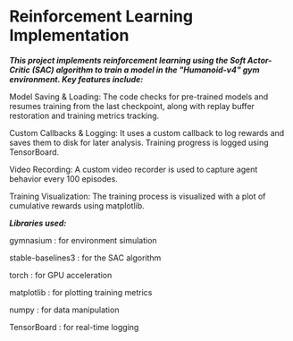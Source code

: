 # Reinforcement Learning Implementation

***This project implements reinforcement learning using the Soft Actor-Critic (SAC) algorithm to train a model in the "Humanoid-v4" gym environment. Key features include:***

Model Saving & Loading: The code checks for pre-trained models and resumes training from the last checkpoint, along with replay buffer restoration and training metrics tracking.

Custom Callbacks & Logging: It uses a custom callback to log rewards and saves them to disk for later analysis. Training progress is logged using TensorBoard.

Video Recording: A custom video recorder is used to capture agent behavior every 100 episodes.

Training Visualization: The training process is visualized with a plot of cumulative rewards using matplotlib.

***Libraries used:***

gymnasium : for environment simulation

stable-baselines3 : for the SAC algorithm

torch : for GPU acceleration

matplotlib : for plotting training metrics

numpy : for data manipulation

TensorBoard : for real-time logging
